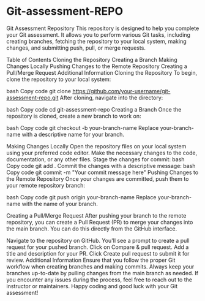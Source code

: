 # Git-assessment-REPO

Git Assessment Repository
This repository is designed to help you complete your Git assessment. It allows you to perform various Git tasks, including creating branches, fetching the repository to your local system, making changes, and submitting push, pull, or merge requests.

Table of Contents
Cloning the Repository
Creating a Branch
Making Changes Locally
Pushing Changes to the Remote Repository
Creating a Pull/Merge Request
Additional Information
Cloning the Repository
To begin, clone the repository to your local system:

bash
Copy code
git clone https://github.com/your-username/git-assessment-repo.git
After cloning, navigate into the directory:

bash
Copy code
cd git-assessment-repo
Creating a Branch
Once the repository is cloned, create a new branch to work on:

bash
Copy code
git checkout -b your-branch-name
Replace your-branch-name with a descriptive name for your branch.

Making Changes Locally
Open the repository files on your local system using your preferred code editor.
Make the necessary changes to the code, documentation, or any other files.
Stage the changes for commit:
bash
Copy code
git add .
Commit the changes with a descriptive message:
bash
Copy code
git commit -m "Your commit message here"
Pushing Changes to the Remote Repository
Once your changes are committed, push them to your remote repository branch:

bash
Copy code
git push origin your-branch-name
Replace your-branch-name with the name of your branch.

Creating a Pull/Merge Request
After pushing your branch to the remote repository, you can create a Pull Request (PR) to merge your changes into the main branch. You can do this directly from the GitHub interface.

Navigate to the repository on GitHub.
You'll see a prompt to create a pull request for your pushed branch. Click on Compare & pull request.
Add a title and description for your PR.
Click Create pull request to submit it for review.
Additional Information
Ensure that you follow the proper Git workflow when creating branches and making commits.
Always keep your branches up-to-date by pulling changes from the main branch as needed.
If you encounter any issues during the process, feel free to reach out to the instructor or maintainers.
Happy coding and good luck with your Git assessment!
